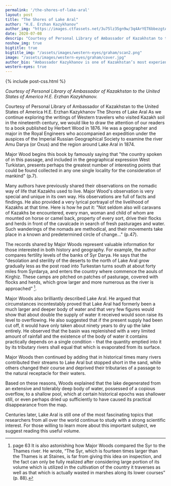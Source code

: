```yaml
---
permalink: '/the-shores-of-lake-aral'
layout: post
title: "The Shores of Lake Aral"
author: "H.E. Erzhan Kazykhanov"
author_img: "https://images.ctfassets.net/3u75lz35gn9w/3q4ArYET6bbezgtAY4AH1T/33b7a5077aa48a22c62cba01db4f95be/Ambassador_Erzhan_Kazykhanov.jpg"
date: 2020-07-08
descrip: "Courtesy of Personal Library of Ambassador of Kazakhstan to the United States of America H.E. Erzhan Kazykhanov."
noshow_img: true
bigtitle: true
bigtitle_img: "/assets/images/western-eyes/graham/scan2.png"
image: "/assets/images/western-eyes/graham/cover.jpg"
author_bio: "Ambassador Kazykhanov is one of Kazakhstan’s most experienced diplomats. Prior to his appointment as the Ambassador to the U.S., Ambassador Kazykhanov served as Foreign Minister and Ambassador to the United Kingdom of Great Britain & Northern Ireland."
western-eyes: true
---
```

{% include post-css.html %}

<style>
  .post-bigtitle > div > h1 {
    font-size: 5.2rem;
  }

  ul:not(.usa-sidenav-list) > li {
    list-style-type: "– ";
    margin-bottom: 0!important;
  }

img {
  display: block; 
  margin-left: auto; 
  margin-right: auto; 
  max-height: 500px;
  width: auto; 
}

</style>

<em>Courtesy of Personal Library of Ambassador of Kazakhstan to the United States of America H.E. Erzhan Kazykhanov.</em>




Courtesy of Personal Library of Ambassador of Kazakhstan to the United States of America H.E. Erzhan Kazykhanov
The Shores of Lake Aral
As we continue exploring the writings of Western travelers who visited Kazakh soil in the nineteenth century, we would like to draw the attention of our readers to a  book published by Herbert Wood in 1876. He was a geographer and major in the Royal Engineers who accompanied an expedition under the auspices of the Imperial Russian Geographical Society to examine the river Amu Darya (or Oxus) and the region around Lake Aral in 1874.


Major Wood begins this book by famously saying that "the country spoken of in this passage, and included in the geographical expression West Turkistan, presents perhaps the greatest number of interesting points that could be found collected in any one single locality for the consideration of mankind" (p.7). 

Many authors have previously shared their observations on the nomadic way of life that Kazakhs used to live. Major Wood's observation is very special and unique in its own way.  His observations are full of facts and findings. He also provided a very lyrical portrayal of the livelihood of Kazakhs at that time. Here is how he put it: "Not seldom also will caravans of Kazakhs be encountered, every man, woman and child of whom are mounted on horse or camel back, property of every sort, drive their flocks and herds in front of the cavalcade in search of fresh pasturages and water. Such wanderings of the nomads are methodical, and their movements take place in a known and predetermined circle of change…" (p.47). 

The records shared by Major Woods represent valuable information for those interested in both history and geography. For example, the author compares fertility levels of the banks of Syr Darya. He says that the "desolation and sterility of the deserts to the north of Lake Aral grow gradually less as the post road into Turkestan turns south at about forty miles from Syrdarya, and enters the country where commence the aouls of Kirghiz. These camps are pitched on patches of pasturage, covered with flocks and herds, which grow larger and more numerous as the river is approached” [^63].

[^63]: page 63
It is also astonishing how Major Woods compared the Syr to the Thames river. He wrote, “The Syr, which is fourteen times larger than the Thames is at Staines, is far from giving this idea on inspection, and the fact can only be fully realized after considering large portion of its volume which is utilized in the cultivation of the country it  traverses as well as that which is actually wasted in marshes along its lower courses” (p. 88). 

Major Woods also brilliantly described Lake Aral. He argued that circumstances incontestably proved that Lake Aral had formerly been a much larger and deeper body of water and that very few figures would show that about double the supply of water it received would soon raise its level to overflowing. He also suggested that if the present supply had been cut off, it would have only taken about ninety years to dry up the lake entirely. He observed that the basin was replenished with a very limited amount of rainfall and the existence of the body of water it contains practically depends on a single condition - that the quantity emptied into it by its tributary rivers shall equal that which is evaporated from its surface. 

Major Woods then continued by adding that in historical times many rivers contributed their streams to Lake Aral but stopped short in the sand, while others changed their course and  deprived their tributaries of a passage to the natural receptacle for their waters.

Based on these reasons, Woods explained that the lake degenerated from an extensive and tolerably deep body of water, possessed of a copious overflow,  to a shallow pool, which at certain historical epochs was shallower still, or even perhaps dried up sufficiently to have caused its practical disappearance from the map. 

Centuries later, Lake Aral is still one of the most fascinating topics that researchers from all over the world continue to study with a strong scientific interest. For those willing to learn more about this important subject, we suggest reading this useful volume. 